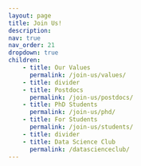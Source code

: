 ```yaml
---
layout: page
title: Join Us!
description: 
nav: true
nav_order: 21
dropdown: true
children:
    - title: Our Values
      permalink: /join-us/values/
    - title: divider
    - title: Postdocs
      permalink: /join-us/postdocs/
    - title: PhD Students
      permalink: /join-us/phd/
    - title: For Students
      permalink: /join-us/students/
    - title: divider
    - title: Data Science Club
      permalink: /datascienceclub/
---
```

